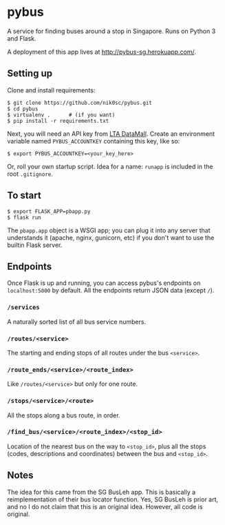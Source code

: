 # pybus

A service for finding buses around a stop in Singapore. Runs on Python 3 and Flask.

A deployment of this app lives at <http://pybus-sg.herokuapp.com/>.

## Setting up

Clone and install requirements:

    $ git clone https://github.com/nik0sc/pybus.git
    $ cd pybus
    $ virtualenv .      # (if you want)
    $ pip install -r requirements.txt

Next, you will need an API key from [LTA DataMall](https://www.mytransport.sg/content/mytransport/home/dataMall.html). Create an environment variable named `PYBUS_ACCOUNTKEY` containing this key, like so:

    $ export PYBUS_ACCOUNTKEY=<your_key_here>

Or, roll your own startup script. Idea for a name: `runapp` is included in the root `.gitignore`.

## To start

    $ export FLASK_APP=pbapp.py
    $ flask run

The `pbapp.app` object is a WSGI app; you can plug it into any server that understands it (apache, nginx, gunicorn, etc) if you don't want to use the builtin Flask server.

## Endpoints

Once Flask is up and running, you can access pybus's endpoints on `localhost:5000` by default. All the endpoints return JSON data (except `/`).

### `/services`

A naturally sorted list of all bus service numbers.

### `/routes/<service>`

The starting and ending stops of all routes under the bus `<service>`.

### `/route_ends/<service>/<route_index>`

Like `/routes/<service>` but only for one route.

### `/stops/<service>/<route>`

All the stops along a bus route, in order.

### `/find_bus/<service>/<route_index>/<stop_id>`

Location of the nearest bus on the way to `<stop_id>`, plus all the stops (codes, descriptions and coordinates) between the bus and `<stop_id>`.

## Notes

The idea for this came from the SG BusLeh app. This is basically a reimplementation of their bus locator function. Yes, SG BusLeh is prior art, and no I do not claim that this is an original idea. However, all code is original.

